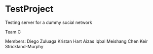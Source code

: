 # TestProject
Testing server for a dummy social network

Team C

Members:
  Diego Zuluaga
  Kristan Hart
  Aizas Iqbal
  Meishang Chen
  Keir Strickland-Murphy
